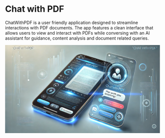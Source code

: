 # Chat with PDF

ChatWithPDF is a user friendly application designed to streamline interactions with PDF documents. The app features a clean interface that allows users to view and interact with PDFs while conversing with an AI assistant for guidance, content analysis and document related queries.

![Chat with PDF image](./assets/chatwithpdf.webp)